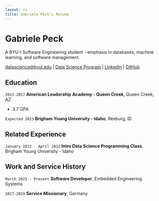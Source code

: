 ```yaml
---
layout: cv
title: Gabriele Peck's Resume
---
```

# Gabriele Peck
A BYU-I Software Engineering student - emphasis in databases, machine learning, and software management.


<div id="webaddress">
<a href="datascience@byui.edu">datascience@byui.edu</a>
| <a href="https://byuidatascience.github.io/development.html">Data Science Program</a>
| <a href="https://www.linkedin.com/in/gabriele-peck-b86716202/">LinkedIn</a>
| <a href="https://github.com/symbolisticism">GitHub</a>
</div>

<!-- https://www.monique.tech/the-art-of-markdown -->

## Education

`2013-2017`
__American Leadership Academy - Queen Creek__, Queen Creek, AZ

- 3.7 GPA

`Expected 2023`
__Brigham Young University - Idaho__, Rexburg, ID

<!-- - 4.0 Major GPA -->


## Related Experience

`January 2022 - April 2022`
__Intro Data Science Programming Class__, Brigham Young University - Idaho


## Work and Service History

`March 2022 - Present`
__Software Developer__, Embedded Engineering Systems

`2017-2019`
__Service Missionary__, Germany



<!-- ### Footer

Last updated: May 2013 -->


